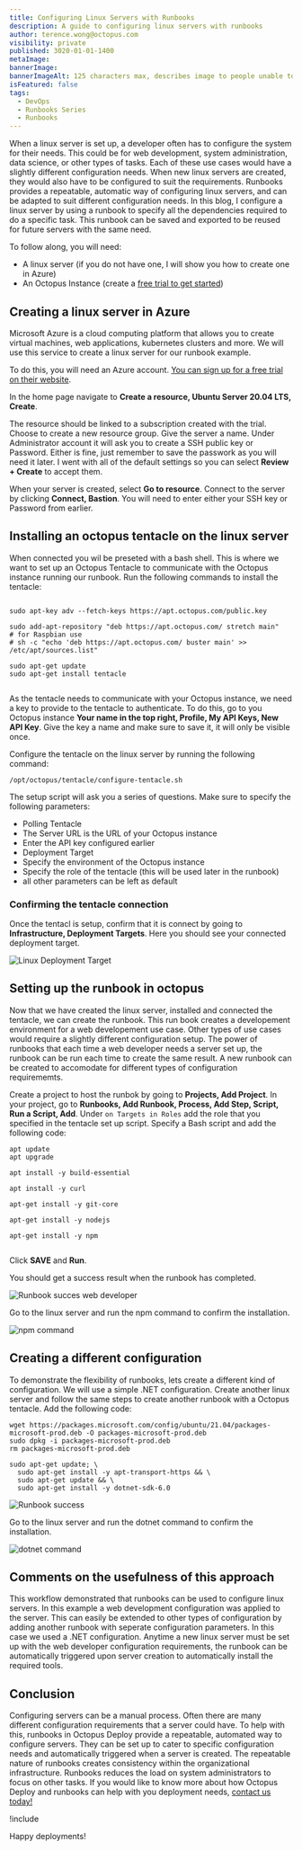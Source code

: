 ```yaml
---
title: Configuring Linux Servers with Runbooks
description: A guide to configuring linux servers with runbooks
author: terence.wong@octopus.com
visibility: private
published: 3020-01-01-1400
metaImage:
bannerImage:
bannerImageAlt: 125 characters max, describes image to people unable to see it.
isFeatured: false
tags:
  - DevOps
  - Runbooks Series
  - Runbooks
---
```


<!-- see https://github.com/OctopusDeploy/blog/blob/master/tags.txt for a comprehensive list of tags -->

When a linux server is set up, a developer often has to configure the system for their needs. This could be for web development, system administration, data science, or other types of tasks. Each of these use cases would have a slightly different configuration needs. When new linux servers are created, they would  also have to be configured to suit the requirements. Runbooks provides a repeatable, automatic way of configuring linux servers, and can be adapted to suit different configuration needs. In this blog, I configure a linux server by using a runbook to specify all the dependencies required to do a specific task. This runbook can be saved and exported to be reused for future servers with the same need.

To follow along, you will need:

- A linux server (if you do not have one, I will show you how to create one in Azure)
- An Octopus Instance (create a [free trial to get started](https://octopus.com/docs/octopus-cloud))

## Creating a linux server in Azure

Microsoft Azure is a cloud computing platform that allows you to create virtual machines, web applications, kubernetes clusters and more. We will use this service to create a linux server for our runbook example.

To do this, you will need an Azure account. [You can sign up for a free trial on their website](https://portal.azure.com/).

In the home page navigate to **Create a resource, Ubuntu Server 20.04 LTS, Create**.

The resource should be linked to a subscription created with the trial. Choose to create a new resource group. Give the server a name. Under Administrator account it will ask you to create a SSH public key or Password. Either is fine, just remember to save the passwork as you will need it later. I went with all of the default settings so you can select **Review + Create** to accept them.

When your server is created, select **Go to resource**. Connect to the server by clicking **Connect, Bastion**. You will need to enter either your SSH key or Password from earlier.

## Installing an octopus tentacle on the linux server

When connected you wil be preseted with a bash shell. This is where we want to set up an Octopus Tentacle to communicate with the Octopus instance running our runbook. Run the following commands to install the tentacle:

```

sudo apt-key adv --fetch-keys https://apt.octopus.com/public.key

sudo add-apt-repository "deb https://apt.octopus.com/ stretch main"
# for Raspbian use
# sh -c "echo 'deb https://apt.octopus.com/ buster main' >> /etc/apt/sources.list"

sudo apt-get update
sudo apt-get install tentacle


```

As the tentacle needs to communicate with your Octopus instance, we need a key to provide to the tentacle to authenticate. To do this, go to you Octopus instance **Your name in the top right, Profile, My API Keys, New API Key**. Give the key a name and make sure to save it, it will only be visible once.

Configure the tentacle on the linux server by running the following command:

```
/opt/octopus/tentacle/configure-tentacle.sh
```

The setup script will ask you a series of questions. Make sure to specify the following parameters:

- Polling Tentacle
- The Server URL is the URL of your Octopus instance
- Enter the API key configured earlier
- Deployment Target
- Specify the environment of the Octopus instance
- Specify the role of the tentacle (this will be used later in the runbook)
- all other parameters can be left as default

### Confirming the tentacle connection

Once the tentacl is setup, confirm that it is connect by going to **Infrastructure, Deployment Targets**. Here you should see your connected deployment target.

![Linux Deployment Target](linux-deployment-target.png "width=500")

## Setting up the runbook in octopus

Now that we have created the linux server, installed and connected the tentacle, we can create the runbook. This run book creates a developement environment for a web developement use case. Other types of use cases would require a slightly different configuration setup. The power of runbooks that each time a web developer needs a server set up, the runbook can be run each time to create the same result. A new runbook can be created to accomodate for different types of configuration requirememts.

Create a project to host the runbok by going to **Projects, Add Project**. In your project, go to **Runbooks, Add Runbook, Process, Add Step, Script, Run a Script, Add**. Under `on Targets in Roles` add the role that you specified in the tentacle set up script. Specify a Bash script and add the following code:

```
apt update
apt upgrade

apt install -y build-essential

apt install -y curl

apt-get install -y git-core

apt-get install -y nodejs

apt-get install -y npm


```

Click **SAVE** and **Run**.

You should get a success result when the runbook has completed.

![Runbook succes web developer](runbook-web-success.png "width=500")

Go to the linux server and run the npm command to confirm the installation.

![npm command](npm.png "width=500")

## Creating a different configuration

To demonstrate the flexibility of runbooks, lets create a different kind of configuration. We will use a simple .NET configuration. Create another linux server and follow the same steps to create another runbook with a Octopus tentacle. Add the following code:

```
wget https://packages.microsoft.com/config/ubuntu/21.04/packages-microsoft-prod.deb -O packages-microsoft-prod.deb
sudo dpkg -i packages-microsoft-prod.deb
rm packages-microsoft-prod.deb

sudo apt-get update; \
  sudo apt-get install -y apt-transport-https && \
  sudo apt-get update && \
  sudo apt-get install -y dotnet-sdk-6.0

```

![Runbook success](runbook-web-success.png "width=500")

Go to the linux server and run the dotnet command to confirm the installation.

![dotnet command](dotnet.png "width=500")

## Comments on the usefulness of this approach

This workflow demonstrated that runbooks can be used to configure linux servers. In this example a web development configuration was applied to the server. This can easily be extended to other types of configuration by adding another runbook with seperate configuration parameters. In this case we used a .NET configuration. Anytime a new linux server must be set up with the web developer configuration requirements, the runbook can be automatically triggered upon server creation to automatically install the required tools.


## Conclusion

Configuring servers can be a manual process. Often there are many different configuration requirements that a server could have. To help with this, runbooks in Octopus Deploy provide a repeatable, automated way to configure servers. They can be set up to cater to specific configuration needs and automatically triggered when a server is created. The repeatable nature of runbooks creates consistency within the organizational infrastructure. Runbooks reduces the load on system administrators to focus on other tasks. If you would like to know more about how Octopus Deploy and runbooks can help with you deployment needs, [contact us today!](sales@octopus.com)

!include <q2-2022-newsletter-cta>

Happy deployments!
